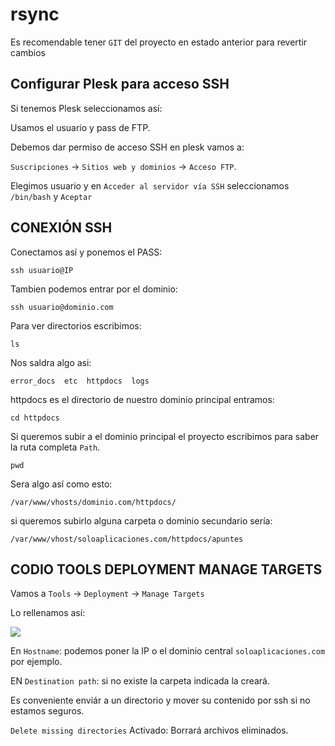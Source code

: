 

# rsync

Es recomendable tener `GIT` del proyecto en estado anterior para revertir cambios

## Configurar Plesk para acceso SSH
Si tenemos Plesk seleccionamos así:

Usamos el usuario y pass de FTP.

Debemos dar permiso de acceso SSH en plesk vamos a:

`Suscripciones` -> `Sitios web y dominios` -> `Acceso FTP`.

Elegimos usuario y en `Acceder al servidor vía SSH` seleccionamos `/bin/bash` y `Aceptar`

## CONEXIÓN SSH

Conectamos así y ponemos el PASS:

	ssh usuario@IP
    
Tambien podemos entrar por el dominio:

	ssh usuario@dominio.com

Para ver directorios escribimos:

	ls

Nos saldra algo asi:

	error_docs  etc  httpdocs  logs

httpdocs es el directorio de nuestro dominio principal entramos:

	cd httpdocs

Si queremos subir a el dominio principal el proyecto escribimos
para saber la ruta completa `Path`.

	pwd

Sera algo así como esto:

	/var/www/vhosts/dominio.com/httpdocs/

si queremos subirlo alguna carpeta o dominio secundario sería:

	/var/www/vhost/soloaplicaciones.com/httpdocs/apuntes

## CODIO TOOLS DEPLOYMENT MANAGE TARGETS

Vamos a `Tools` -> `Deployment` -> `Manage Targets`

Lo rellenamos así:

![](https://raw.githubusercontent.com/zapcode/apuntes/master/codio/img/codio_rsync.png)

En `Hostname`: podemos poner la IP o el dominio central `soloaplicaciones.com` por ejemplo.

EN `Destination path`: si no existe la carpeta indicada la creará.

Es conveniente enviár a un directorio y mover su contenido por ssh si no estamos
seguros.

`Delete missing directories` Activado: Borrará archivos eliminados.